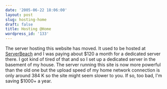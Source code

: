 ```yaml
---
date: '2005-06-22 18:06:00'
layout: post
slug: hosting-home
draft: false
title: Hosting @Home
wordpress_id: '133'
---
```


The server hosting this website has moved. It used to be hosted at [ServerBeach](http://www.serverbeach.com) and I was paying about $120 a month for a dedicated server there. I got kind of tired of that and so I set up a dedicated server in the basement of my house. The server running this site is now more powerful than the old one but the upload speed of my home network connection is only around 384 K so the site might seem slower to you. If so, too bad, I'm saving $1000+ a year.



